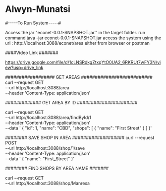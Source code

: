 # Alwyn-Munatsi


#-----To Run System-----#

Access the jar "econet-0.0.1-SNAPSHOT.jar." in the target folder.
run command java -jar econet-0.0.1-SNAPSHOT.jar 
access the system using the url :   http://localhost:3088/econet/area  either from browser or postman 

####Video Link #######

https://drive.google.com/file/d/1cLNSRdkgZtxqYtO0UA2_6RKRUt7wFY3N/view?usp=drive_link

################## GET AREAS ##########################
curl --request GET \
  --url http://localhost:3088/area \
  --header 'Content-Type: application/json' 
  
  
  
 ############# GET AREA BY ID ######################
  
  curl --request GET \
  --url http://localhost:3088/area/findById/1 \
  --header 'Content-Type: application/json' \
  --data '	{
			"id": 1,
			"name": "CBD",
			"shops": [
				{
					"name": "First Street"
				}
			]
		}'
    
    
######## SAVE SHOP IN AREA ###################
     curl --request POST \
  --url http://localhost:3088/shop/1/save \
  --header 'Content-Type: application/json' \
  --data '	{
			"name": "First_Street"
		}'
		
######## FIND SHOPS BY AREA NAME #######	

curl --request GET \
  --url http://localhost:3088/shop/Manresa
  
  
